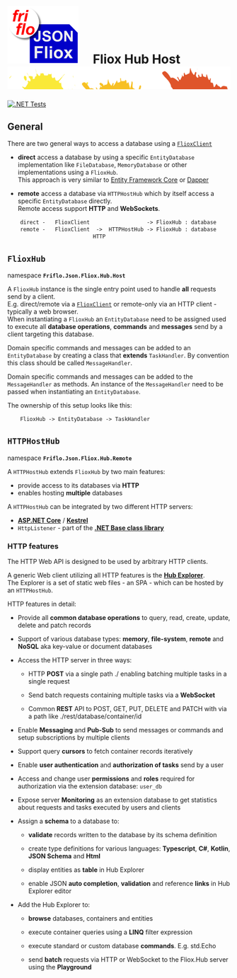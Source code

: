 

# ![logo](../../../docs/images/Json-Fliox.svg)     **Fliox Hub Host**      ![SPLASH](../../../docs/images/paint-splatter.svg)

[![.NET Tests](https://github.com/friflo/Friflo.Json.Fliox/workflows/.NET/badge.svg)](https://github.com/friflo/Friflo.Json.Fliox/actions)


## General
There are two general ways to access a database using a [`FlioxClient`](../../../Json/Fliox.Hub/Client/)

- **direct** access a database by using a specific `EntityDatabase` implementation like
  `FileDatabase`, `MemoryDatabase` or other implementations using a `FlioxHub`.  
  This approach is very similar to [Entity Framework Core](https://docs.microsoft.com/en-us/ef/core/)
  or [Dapper](https://github.com/DapperLib/Dapper)

- **remote** access a database via `HTTPHostHub` which by itself access a specific `EntityDatabase` directly.  
  Remote access support **HTTP** and **WebSockets**.

``` dsconfig
    direct -   FlioxClient                  -> FlioxHub : database
    remote -   FlioxClient  ->  HTTPHostHub -> FlioxHub : database
                           HTTP
```



## `FlioxHub`
namespace **`Friflo.Json.Fliox.Hub.Host`**

A `FlioxHub` instance is the single entry point used to handle **all** requests send by a client.  
E.g. direct/remote via a [`FlioxClient`](../../../Json/Fliox.Hub/Client/) or remote-only via an HTTP client - typically a web browser.  
When instantiating a `FlioxHub` an `EntityDatabase` need to be assigned used to execute all
**database operations**, **commands** and **messages** send by a client targeting this database.

Domain specific commands and messages can be added to an `EntityDatabase` by creating a class
that **extends** `TaskHandler`. By convention this class should be called `MessageHandler`.

Domain specific commands and messages can be added to the `MessageHandler` as methods.
An instance of the `MessageHandler` need to be passed when instantiating an `EntityDatabase`.

The ownership of this setup looks like this:

```
    FlioxHub -> EntityDatabase -> TaskHandler
```



## `HTTPHostHub`
namespace **`Friflo.Json.Fliox.Hub.Remote`**

A `HTTPHostHub` extends `FlioxHub` by two main features:
- provide access to its databases via **HTTP**
- enables hosting **multiple** databases


A `HTTPHostHub` can be integrated by two different HTTP servers:
- [**ASP.NET Core**](https://docs.microsoft.com/en-us/aspnet/core/) /
  [**Kestrel**](https://docs.microsoft.com/en-us/aspnet/core/fundamentals/servers/kestrel)
- `HttpListener` - part of the
  [**.NET Base class library**](https://docs.microsoft.com/en-us/dotnet/standard/framework-libraries#base-class-library)


### **HTTP features**

The HTTP Web API is designed to be used by arbitrary HTTP clients.

A generic Web client utilizing all HTTP features is the [**Hub Explorer**](../../../Json/Fliox.Hub.Explorer/).  
The Explorer is a set of static web files - an SPA - which can be hosted by an `HTTPHostHub`.


HTTP features in detail:

- Provide all **common database operations** to query, read, create, update, delete and patch records

- Support of various database types: **memory**, **file-system**, **remote** and **NoSQL** aka key-value or document databases

- Access the HTTP server in three ways:
    - HTTP **POST** via a single path ./ enabling batching multiple tasks in a single request

    - Send batch requests containing multiple tasks via a **WebSocket**

    - Common **REST** API to POST, GET, PUT, DELETE and PATCH with via a path like ./rest/database/container/id

- Enable **Messaging** and **Pub-Sub** to send messages or commands and setup subscriptions by multiple clients

- Support query **cursors** to fetch container records iteratively

- Enable **user authentication** and **authorization of tasks** send by a user

- Access and change user **permissions** and **roles** required for authorization via the extension database: `user_db`

- Expose server **Monitoring** as an extension database to get statistics about requests and tasks executed by users and clients

- Assign a **schema** to a database to:
    - **validate** records written to the database by its schema definition
    
    - create type definitions for various languages: **Typescript**, **C#**, **Kotlin**, **JSON Schema** and **Html**

    - display entities as **table** in Hub Explorer

    - enable JSON **auto completion**, **validation** and reference **links** in Hub Explorer editor


- Add the Hub Explorer to:
    - **browse** databases, containers and entities

    - execute container queries using a **LINQ** filter expression

    - execute standard or custom database **commands**. E.g. std.Echo
    
    - send **batch** requests via HTTP or WebSocket to the Fliox.Hub server using the **Playground**

